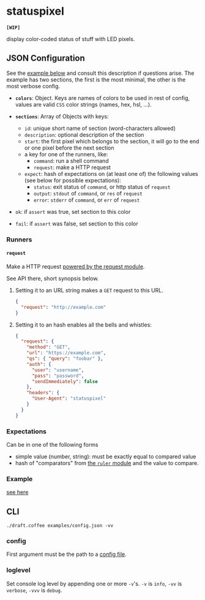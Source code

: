 # statuspixel

**`[WIP]`**

display color-coded status of stuff with LED pixels.

## JSON Configuration

See the [example below](#example) and consult this description if questions arise. The example has two sections, the first is the most minimal, the other is the most verbose config.

- **`colors`**: Object. Keys are names of colors to be used in rest of config, values are valid `CSS` color strings (names, hex, hsl, …).
- **`sections`**: Array of Objects with keys:
    - `id`: unique short name of section (word-characters allowed)
    - `description`: optional description of the section
    - `start`: the first pixel which belongs to the section, it will go to the end or one pixel before the next section
    - a key for one of the runners, like:
        - `command`: run a shell command
        - `request`: make a HTTP request
    - `expect`: hash of expectations on (at least one of) the following values (see below for possible expectations):
        - `status`: exit status of `command`, or http status of `request`
        - `output`: `stdout` of `command`, or `res` of `request`
        - `error`: `stderr` of `command`, or `err` of `request`
    
- `ok`: if `assert` was true, set section to this color
- `fail`: if `assert` was false, set section to this color


### Runners

#### `request`

Make a HTTP request [powered by the request module][`request`].

See API there, short synopsis below.

1. Setting it to an URL string makes a `GET` request to this URL.

    ```json
    {
      "request": "http://example.com"
    }
    ```

2. Setting it to an hash enables all the bells and whistles:

    ```json
    {
      "request": {
        "method": "GET",
        "url": "https://example.com",
        "qs": { "query": "foobar" },
        "auth": {
          "user": "username",
          "pass": "password",
          "sendImmediately": false
        },
        "headers": {
          "User-Agent": "statuspixel"
        }
      }
    }
    ```

### Expectations

Can be in one of the following forms
- simple value (number, string): must be exactly equal to compared value
- hash of "comparators" from [the `ruler` module][`ruler`] and the value to compare.


<!-- automatic assertions (no need to add those):
- `{ "status": { truthy: "" } }`
- `{ "err": { falsy: "" } }` -->

### Example 

[see here](https://github.com/eins78/statuspixel/blob/master/examples/config.json)


## CLI

`./draft.coffee examples/config.json -vv`

### config

First argument must be the path to a [config file](#json-configuation).

### loglevel

Set console log level by appending one or more `-v`'s. `-v` is `info`, `-vv` is `verbose`, `-vvv` is `debug`.


[`must`]: <https://github.com/moll/js-must/blob/master/doc/API.md>
[`ruler`]: <https://www.npmjs.com/package/ruler>
[`request`]: <https://www.npmjs.com/package/request>
